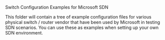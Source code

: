 Switch Configuration Examples for Microsoft SDN

This folder will contain a tree of example configuration files for various 
physical switch / router vendor that have been used by Microsoft in testing 
SDN scenarios.  You can use these as examples when setting up your own SDN 
environment.